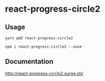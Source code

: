 # react-progress-circle2

## Usage

```
yarn add react-progress-circle2
```

```
npm i react-progress-circle2 --save
```

## Documentation

http://react-progress-circle2.surge.sh/
